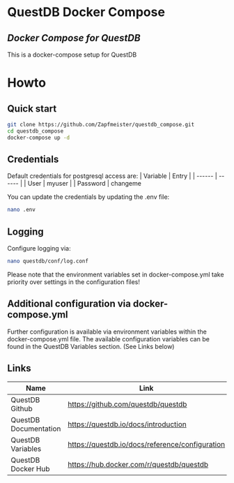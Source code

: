 # QuestDB Docker Compose
## _Docker Compose for QuestDB_

This is a docker-compose setup for QuestDB

# Howto

## Quick start
```sh
git clone https://github.com/Zapfmeister/questdb_compose.git
cd questdb_compose
docker-compose up -d
```

## Credentials
Default credentials for postgresql access are:
| Variable | Entry |
| ------ | ------ |
| User | myuser |
| Password | changeme 

You can update the credentials by updating the .env file:
```sh
nano .env
```

## Logging
Configure logging via:
```sh
nano questdb/conf/log.conf
```
Please note that the environment variables set in docker-compose.yml take priority over settings in the configuration files!

## Additional configuration via docker-compose.yml
Further configuration is available via environment variables within the docker-compose.yml file.
The available configuration variables can be found in the QuestDB Variables section. (See Links below)

## Links
| Name | Link |
| ------ | ------ |
| QuestDB Github | https://github.com/questdb/questdb |
| QuestDB Documentation | https://questdb.io/docs/introduction |
| QuestDB Variables | https://questdb.io/docs/reference/configuration |
| QuestDB Docker Hub | https://hub.docker.com/r/questdb/questdb
